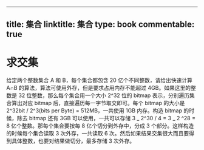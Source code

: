 
---
title: 集合
linktitle: 集合
type: book
commentable: true
---

# 求交集

给定两个整数集合 A 和 B，每个集合都包含 20 亿个不同整数，请给出快速计算 A∩B 的算法，算法可使用外存，但是要求占用内存不能超过 4GB。如果这里的整数是 32 位整数，那么每个集合用一个大小 2^32 位的 bitmap 表示，分别遍历集合算出对应 bitmap 后，直接遍历每一字节取交即可。每个 bitmap 的大小是 2^32bit / 2^3(bits per Byte) = 512MB，一共使用 1GB 内存。构造 bitmap 的时候，除去 bitmap 还有 3GB 可以使用，一共可以存储 3 _ 2^30 / 4 = 3 _ 2 ^28 = 8 亿个整数。那每个集合要按每 8 亿个切分到外存中，分成 3 个部分。这样构造的时候每个集合读取 3 次外存，一共读取 6 次。然后如果结果交集很大而且要得到具体整数，也要对结果做切分，最多存储 3 次外存。

    
